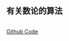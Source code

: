 
## 有关数论的算法


```python


```

[Github Code](https://github.com/Peefy/IntroductionToAlgorithm.Python/blob/master/src/chapter31)
